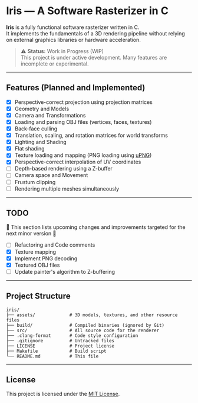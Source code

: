 # Iris — A Software Rasterizer in C

**Iris** is a fully functional software rasterizer written in C.  
It implements the fundamentals of a 3D rendering pipeline without relying on external graphics libraries or hardware acceleration.

> ⚠️ **Status:** Work in Progress (WIP)  
> This project is under active development. Many features are incomplete or experimental.

---

## Features (Planned and Implemented)

- [x] Perspective-correct projection using projection matrices
- [x] Geometry and Models
- [x] Camera and Transformations
- [x] Loading and parsing OBJ files (vertices, faces, textures)
- [x] Back-face culling
- [x] Translation, scaling, and rotation matrices for world transforms
- [x] Lighting and Shading
- [x] Flat shading
- [x] Texture loading and mapping (PNG loading using [uPNG](https://github.com/elanthis/upng))
- [x] Perspective-correct interpolation of UV coordinates
- [ ] Depth-based rendering using a Z-buffer
- [ ] Camera space and Movement
- [ ] Frustum clipping
- [ ] Rendering multiple meshes simultaneously

---

## TODO

🚧 This section lists upcoming changes and improvements targeted for the next minor version 🚧

- [ ] Refactoring and Code comments
- [x] Texture mapping
- [x] Implement PNG decoding
- [x] Textured OBJ files
- [ ] Update painter's algorithm to Z-buffering

---

## Project Structure

```
iris/
├── assets/             # 3D models, textures, and other resource files
├── build/              # Compiled binaries (ignored by Git)
├── src/                # All source code for the renderer
├── .clang-format       # Code style configuration
├── .gitignore          # Untracked files
├── LICENSE             # Project license
├── Makefile            # Build script
└── README.md           # This file
```

---

## License

This project is licensed under the [MIT License](LICENSE).
